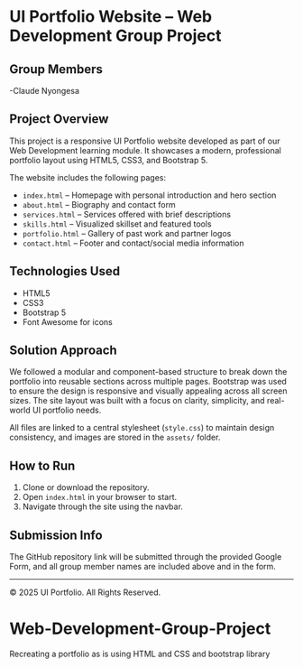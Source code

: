 # UI Portfolio Website – Web Development Group Project

##  Group Members
-Claude Nyongesa

## Project Overview
This project is a responsive UI Portfolio website developed as part of our Web Development learning module. It showcases a modern, professional portfolio layout using HTML5, CSS3, and Bootstrap 5.

The website includes the following pages:
- `index.html` – Homepage with personal introduction and hero section
- `about.html` – Biography and contact form
- `services.html` – Services offered with brief descriptions
- `skills.html` – Visualized skillset and featured tools
- `portfolio.html` – Gallery of past work and partner logos
- `contact.html` – Footer and contact/social media information

##  Technologies Used
- HTML5
- CSS3
- Bootstrap 5
- Font Awesome for icons

##  Solution Approach
We followed a modular and component-based structure to break down the portfolio into reusable sections across multiple pages. Bootstrap was used to ensure the design is responsive and visually appealing across all screen sizes. The site layout was built with a focus on clarity, simplicity, and real-world UI portfolio needs.

All files are linked to a central stylesheet (`style.css`) to maintain design consistency, and images are stored in the `assets/` folder.

##  How to Run
1. Clone or download the repository.
2. Open `index.html` in your browser to start.
3. Navigate through the site using the navbar.

## Submission Info
The GitHub repository link will be submitted through the provided Google Form, and all group member names are included above and in the form.

---

© 2025 UI Portfolio. All Rights Reserved.
# Web-Development-Group-Project
Recreating a portfolio as is using HTML and CSS and bootstrap library
